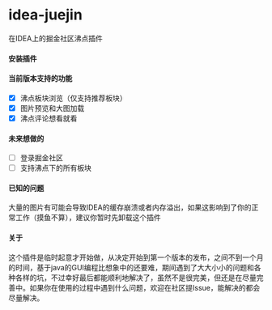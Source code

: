 # idea-juejin

在IDEA上的掘金社区沸点插件

#### 安装插件

#### 当前版本支持的功能
- [x] 沸点板块浏览（仅支持推荐板块）
- [x] 图片预览和大图加载
- [x] 沸点评论想看就看
#### 未来想做的
- [ ] 登录掘金社区  
- [ ] 支持沸点下的所有板块
#### 已知的问题

大量的图片有可能会导致IDEA的缓存崩溃或者内存溢出，如果这影响到了你的正常工作（摸鱼不算），建议你暂时先卸载这个插件

#### 关于

这个插件是临时起意才开始做，从决定开始到第一个版本的发布，之间不到一个月的时间，基于java的GUI编程比想象中的还要难，期间遇到了大大小小的问题和各种各样的坑，不过幸好最后都能顺利地解决了，虽然不是很完美，但还是在尽量完善中。如果你在使用的过程中遇到什么问题，欢迎在社区提Issue，能解决的都会尽量解决。
